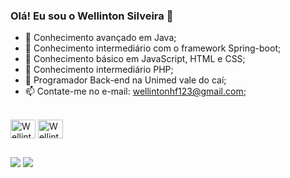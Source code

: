 ### Olá! Eu sou o Wellinton Silveira 👋


- 📑 Conhecimento avançado em Java;
- 📑 Conhecimento intermediário com o framework Spring-boot;
- 📖 Conhecimento básico em JavaScript, HTML e CSS;
- 📖 Conhecimento intermediário PHP;
- 👔 Programador Back-end na Unimed vale do caí;
- 📫 Contate-me no e-mail: wellintonhf123@gmail.com;
 

<div style="display: inline_block"><br>
  <img align="center" alt="Wellinton-Js" height="30" width="40" src="https://cdn.jsdelivr.net/gh/devicons/devicon@latest/icons/java/java-original.svg">
 
  <img align="center" alt="Wellinton-HTML" height="30" width="40" src="https://cdn.jsdelivr.net/gh/devicons/devicon@latest/icons/spring/spring-original.svg">
</div>

##
 
<div> 
  <a href="https://www.instagram.com/wellinton_silveira_" target="_blank"><img src="https://img.shields.io/badge/-Instagram-%23E4405F?style=for-the-badge&logo=instagram&logoColor=white" target="_blank"></a>
  <a href="https://www.linkedin.com/in/wellinton-silveira-625165220/" target="_blank"><img src="https://img.shields.io/badge/-LinkedIn-%230077B5?style=for-the-badge&logo=linkedin&logoColor=white" target="_blank"></a> 
</div>
